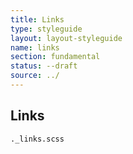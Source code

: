 ```yaml
---
title: Links
type: styleguide
layout: layout-styleguide
name: links
section: fundamental
status: --draft
source: ../
---
```



<main markdown="1">

## Links

`._links.scss`

<!-- 
## Links

[tbd]
 -->

</main>